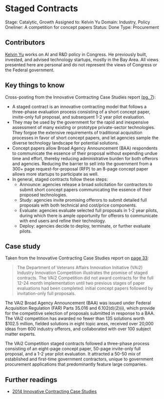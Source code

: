 # Staged Contracts

Stage: Catalytic, Growth
Assigned to: Kelvin Yu
Domain: Industry, Policy
Oneliner: A competition for concept papers
Status: Done
Type: Procurement

## Contributors

[Kelvin Yu](https://www.kelv.me/) works on AI and R&D policy in Congress. He previously built, invested, and advised technology startups, mostly in the Bay Area. All views presented here are personal and do not represent the views of Congress or the Federal government.

## Key things to know

Cross-posting from the Innovative Contracting Case Studies report [(pg. 7](https://strategicinstitute.org/wp-content/uploads/2016/12/innovative_contracting_case_studies_2014_-_august.pdf)):

- A staged contract is an innovative contracting model that follows a three-phase evaluation process consisting of a short concept paper, invite-only full proposal, and subsequent 1-2 year pilot evaluation.
- They may be used by the government for the rapid and inexpensive assessment of many existing or prototype private-sector technologies. They forgoe the extensive requirements of traditional acquisition processes in favor of short concept papers, and let agencies sample the diverse technology landscape for potential solutions.
- Concept papers allow Broad Agency Announcement (BAA) respondents to communicate the essence of their proposal without expending undue time and effort, thereby reducing administrative burden for both offerors and agencies. Reducing the barrier to sell into the government from a 300+ page request-for-proposal (RFP) to an 8-page concept paper allows more startups to participate as well.
- In general, staged contracts follow these steps:
    - Announce: agencies release a broad solicitation for contractors to submit short concept papers
    communicating the essence of their proposed technologies.
    - Study: agencies invite promising offerors to submit detailed full proposals with both technical
    and cost/price components.
    - Evaluate: agencies evaluate selected full proposals in 1-2 year pilots, during which there is
    ample opportunity for offerors to communicate with end users and refine their technology.
    - Deploy: agencies decide to deploy, terminate, or further evaluate pilots.

## Case study

Taken from the Innovative Contracting Case Studies report on [page 33](https://strategicinstitute.org/wp-content/uploads/2016/12/innovative_contracting_case_studies_2014_-_august.pdf):

> The Department of Veterans Affairs Innovation Initiative (VAi2) Industry Innovation Competition illustrates the promise of staged contracts. The VAi2 Competition did not award contracts for the full 12-24 month implementation until two previous stages of paper evaluations had been completed: initial concept papers followed by invitation-only full proposals. 

The VAi2 Broad Agency Announcement (BAA) was issued under Federal Acquisition Regulation (FAR) Parts 35.016 and 6.102(d)(2)(i), which provide for the competitive selection of proposals submitted in response to a BAA. The VAi2 competition has awarded no fewer than 135 solutions worth $102.5 million, fielded solutions in eight topic areas, received over 20,000 ideas from 600 industry offerors, and collaborated with over 100 subject matter experts. 

The VAi2 Competition staged contracts followed a three-phase process consisting of an eight-page concept paper, 50-page invite-only full proposal, and a 1-2 year pilot evaluation. It attracted a 50-50 mix of established and first-time government contractors, unique to government procurement applications that predominantly feature large companies.
> 

## Further readings

- [2014 Innovative Contracting Case Studies](https://strategicinstitute.org/wp-content/uploads/2016/12/innovative_contracting_case_studies_2014_-_august.pdf)